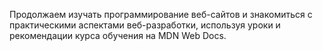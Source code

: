 Продолжаем изучать программирование веб-сайтов и знакомиться с практическими аспектами веб-разработки, используя уроки и рекомендации курса обучения на MDN Web Docs.
